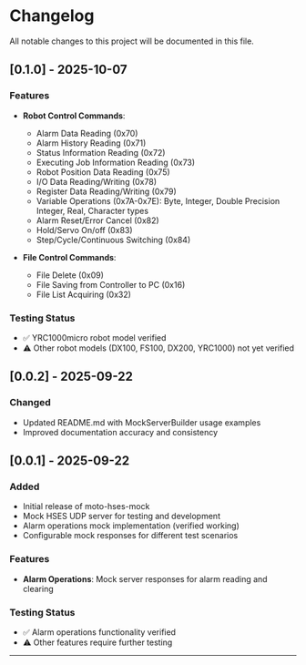 # Changelog

All notable changes to this project will be documented in this file.

## [0.1.0] - 2025-10-07

### Features
- **Robot Control Commands**:
  - Alarm Data Reading (0x70)
  - Alarm History Reading (0x71)
  - Status Information Reading (0x72)
  - Executing Job Information Reading (0x73)
  - Robot Position Data Reading (0x75)
  - I/O Data Reading/Writing (0x78)
  - Register Data Reading/Writing (0x79)
  - Variable Operations (0x7A-0x7E): Byte, Integer, Double Precision Integer, Real, Character types
  - Alarm Reset/Error Cancel (0x82)
  - Hold/Servo On/off (0x83)
  - Step/Cycle/Continuous Switching (0x84)

- **File Control Commands**:
  - File Delete (0x09)
  - File Saving from Controller to PC (0x16)
  - File List Acquiring (0x32)

### Testing Status
- ✅ YRC1000micro robot model verified
- ⚠️ Other robot models (DX100, FS100, DX200, YRC1000) not yet verified

## [0.0.2] - 2025-09-22

### Changed
- Updated README.md with MockServerBuilder usage examples
- Improved documentation accuracy and consistency

## [0.0.1] - 2025-09-22

### Added
- Initial release of moto-hses-mock
- Mock HSES UDP server for testing and development
- Alarm operations mock implementation (verified working)
- Configurable mock responses for different test scenarios

### Features
- **Alarm Operations**: Mock server responses for alarm reading and clearing

### Testing Status
- ✅ Alarm operations functionality verified
- ⚠️ Other features require further testing

---
